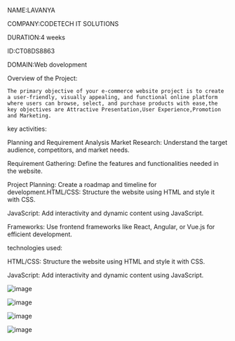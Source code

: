 NAME:LAVANYA

COMPANY:CODETECH IT SOLUTIONS

DURATION:4 weeks

ID:CT08DS8863

DOMAIN:Web dovelopment



Overview of the Project:


    The primary objective of your e-commerce website project is to create a user-friendly, visually appealing, and functional online platform where users can browse, select, and purchase products with ease,the key objectives are Attractive Presentation,User Experience,Promotion and Marketing.


    
key activities:

Planning and Requirement Analysis
Market Research: Understand the target audience, competitors, and market needs.

Requirement Gathering: Define the features and functionalities needed in the website.

Project Planning: Create a roadmap and timeline for development.HTML/CSS: Structure the website using HTML and style it with CSS.

JavaScript: Add interactivity and dynamic content using JavaScript.

Frameworks: Use frontend frameworks like React, Angular, or Vue.js for efficient development.



technologies used:

HTML/CSS: Structure the website using HTML and style it with CSS.

JavaScript: Add interactivity and dynamic content using JavaScript.


![image](https://github.com/user-attachments/assets/6f1fc1eb-acaa-4c05-986c-5072516182cf)

![image](https://github.com/user-attachments/assets/93c77f66-e4fb-4f76-941c-9342b3913c3a)

![image](https://github.com/user-attachments/assets/8a40cffc-6f57-494e-8e61-23ee71d28a86)


![image](https://github.com/user-attachments/assets/663f6cff-9689-4060-a30a-9572b5dd248e)


